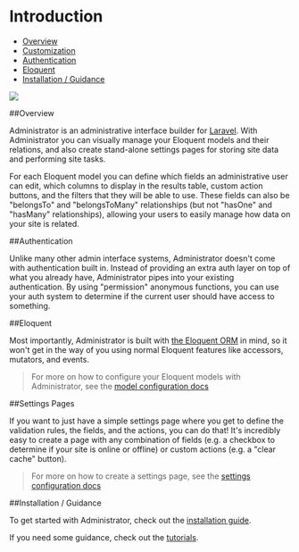 # Introduction

- [Overview](#overview)
- [Customization](#customization)
- [Authentication](#authentication)
- [Eloquent](#eloquent)
- [Installation / Guidance](#installation-guidance)

<img src="https://raw.github.com/Thirdsteplabs/Laravel-Administrator/master/examples/images/overview.jpg" />

<a name="overview"></a>
##Overview

Administrator is an administrative interface builder for [Laravel](http://laravel.com). With Administrator you can visually manage your Eloquent models and their relations, and also create stand-alone settings pages for storing site data and performing site tasks.

For each Eloquent model you can define which fields an administrative user can edit, which columns to display in the results table, custom action buttons, and the filters that they will be able to use. These fields can also be "belongsTo" and "belongsToMany" relationships (but not "hasOne" and "hasMany" relationships), allowing your users to easily manage how data on your site is related.


<a name="authentication"></a>
##Authentication

Unlike many other admin interface systems, Administrator doesn't come with authentication built in. Instead of providing an extra auth layer on top of what you already have, Administrator pipes into your existing authentication. By using "permission" anonymous functions, you can use your auth system to determine if the current user should have access to something.


<a name="eloquent"></a>
##Eloquent

Most importantly, Administrator is built with [the Eloquent ORM](http://laravel.com/docs/eloquent) in mind, so it won't get in the way of you using normal Eloquent features like accessors, mutators, and events.

> For more on how to configure your Eloquent models with Administrator, see the [model configuration docs](/docs/model-configuration)


<a name="settings-pages"></a>
##Settings Pages

If you want to just have a simple settings page where you get to define the validation rules, the fields, and the actions, you can do that! It's incredibly easy to create a page with any combination of fields (e.g. a checkbox to determine if your site is online or offline) or custom actions (e.g. a "clear cache" button).

> For more on how to create a settings page, see the [settings configuration docs](/docs/settings-configuration)


<a name="installation-guidance"></a>
##Installation / Guidance

To get started with Administrator, check out the [installation guide](/docs/installation).

If you need some guidance, check out the [tutorials](/docs/tutorials).
